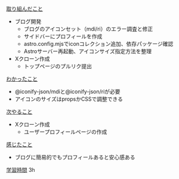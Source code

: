 <u>取り組んだこと</u>
- ブログ開発
    - ブログのアイコンセット（mdi/ri）のエラー調査と修正
    - サイドバーにプロフィールを作成
    - astro.config.mjsでiconコレクション追加、依存パッケージ確認
    - Astroサーバー再起動、アイコンサイズ指定方法を整理
- Xクローン作成
    - トップページのプルリク提出

<u>わかったこと</u>
- @iconify-json/mdiと@iconify-json/riが必要
- アイコンのサイズはpropsかCSSで調整できる

<u>次やること</u>
- Xクローン作成
    - ユーザープロフィールページの作成

<u>感じたこと</u>
- ブログに簡易的でもプロフィールあると安心感ある

<u>学習時間</u>
3h
